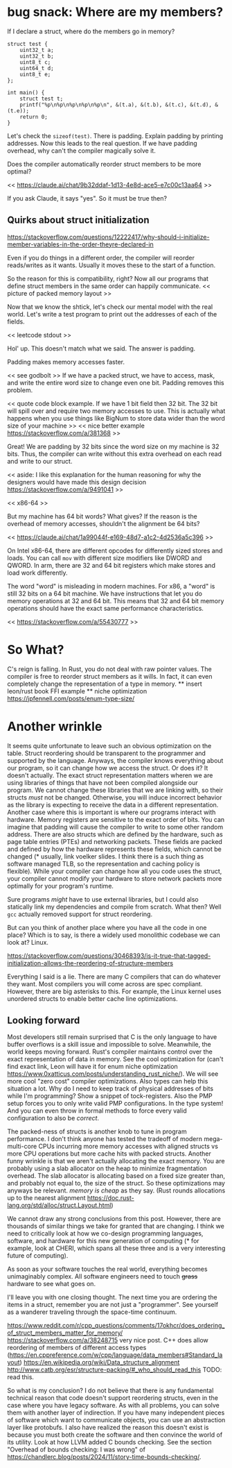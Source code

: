 # bug snack: Where are my members?

If I declare a struct, where do the members go in memory?

```c=
struct test {
    uint32_t a;
    uint32_t b;
    uint8_t c;
    uint64_t d;
    uint8_t e;
};

int main() {
    struct test t;
    printf("%p\n%p\n%p\n%p\n%p\n", &(t.a), &(t.b), &(t.c), &(t.d), &(t.e));
    return 0;
}
```

Let's check the `sizeof(test)`. There is padding. Explain padding by printing addresses. Now this leads to the real question. If we have padding overhead, why can't the compiler magically solve it.

Does the compiler automatically reorder struct members to be more optimal?

<< https://claude.ai/chat/9b32ddaf-1d13-4e8d-ace5-e7c00c13aa64 >>

If you ask Claude, it says "yes". So it must be true then?

## Quirks about struct initialization

https://stackoverflow.com/questions/12222417/why-should-i-initialize-member-variables-in-the-order-theyre-declared-in

Even if you do things in a different order, the compiler will reorder reads/writes as it wants. Usually it moves these to the start of a function.

So the reason for this is compatibility, right? Now all our programs that define struct members in the same order can happily communicate. 
<< picture of packed memory layout >>

Now that we know the shtick, let's check our mental model with the real world. Let's write a test program to print out the addresses of each of the fields.

<< leetcode stdout >>

Hol' up. This doesn't match what we said. The answer is padding.

Padding makes memory accesses faster.

<< see godbolt >>
If we have a packed struct, we have to access, mask, and write the entire word size to change even one bit. Padding removes this problem.

<< quote code block example. If we have 1 bit field then 32 bit. The 32 bit will spill over and require two memory accesses to use. This is actually what happens when you use things like BigNum to store data wider than the word size of your machine >>
<< nice better example https://stackoverflow.com/a/381368 >>

Great! We are padding by 32 bits since the word size on my machine is 32 bits. Thus, the compiler can write without this extra overhead on each read and write to our struct.

<< aside: I like this explanation for the human reasoning for why the designers would have made this design decision https://stackoverflow.com/a/9491041 >>

<< x86-64 >>

But my machine has 64 bit words?
What gives? If the reason is the overhead of memory accesses, shouldn't the alignment be 64 bits?

<< https://claude.ai/chat/1a99044f-e169-48d7-a1c2-4d2536a5c396 >>

On Intel x86-64, there are different opcodes for differently sized stores and loads. You can call `mov` with different size modifiers like DWORD and QWORD. In arm, there are 32 and 64 bit registers which make stores and load work differently.

The word "word" is misleading in modern machines. For x86, a "word" is still 32 bits on a 64 bit machine. We have instructions that let you do memory operations at 32 and 64 bit. This means that 32 and 64 bit memory operations should have the exact same performance characteristics.

<< https://stackoverflow.com/a/55430777 >>

# So What?

C's reign is falling. In Rust, you do not deal with raw pointer values. The compiler is free to reorder struct members as it wills. In fact, it can even completely change the representation of a type in memory. 
** insert leon/rust book FFI example **
niche optimization https://jpfennell.com/posts/enum-type-size/


# Another wrinkle

It seems quite unfortunate to leave such an obvious optimization on the table. Struct reordering should be transparent to the programmer and supported by the language. Anyways, the compiler knows everything about our program, so it can change how we access the struct. Or does it? It doesn't actually. The exact struct representation matters wheren we are using libraries of things that have not been compiled alongside our program. We cannot change these libraries that we are linking with, so their structs *must* not be changed. Otherwise, you will induce incorrect behavior as the library is expecting to receive the data in a different representation. Another case where this is important is where our programs interact with hardware. Memory registers are sensitive to the exact order of bits. You can imagine that padding will cause the compiler to write to some other random address. There are also structs which are defined by the hardware, such as page table entries (PTEs) and networking packets. These fields are packed and defined by how the hardware represents these fields, which cannot be changed (* usually, link voelker slides. I think there is a such thing as software managed TLB, so the representation and caching policy is flexible). While your compiler can change how all you code uses the struct, your compiler cannot modify your hardware to store network packets more optimally for your program's runtime.

Sure programs *might* have to use external libraries, but I could also statically link my dependencies and compile from scratch. What then? Well `gcc` actually removed support for struct reordering.

But can you think of another place where you have all the code in one place? Which is to say, is there a widely used monolithic codebase we can look at? Linux.

https://stackoverflow.com/questions/30468393/is-it-true-that-tagged-initialization-allows-the-reordering-of-structure-members

Everything I said is a lie. There are many C compilers that can do whatever they want. Most compilers you will come across are spec compliant. However, there are big asterisks to this. For example, the Linux kernel uses unordered structs to enable better cache line optimizations. 

## Looking forward

Most developers still remain surprised that C is the only language to have buffer overflows is a skill issue and impossible to solve. Meanwhile, the world keeps moving forward. Rust's compiler maintains control over the exact representation of data in memory. See the cool optimization for (can't find exact link, Leon will have it for enum niche optimization https://www.0xatticus.com/posts/understanding_rust_niche/). We will see more cool "zero cost" compiler optimizations. Also types can help this situation a lot. Why do I need to keep track of physical addresses of bits while I'm programming? Show a snippet of tock-registers. Also the PMP setup forces you to only write valid PMP configurations. In the type system! And you can even throw in formal methods to force every valid configuration to also be *correct*.

The packed-ness of structs is another knob to tune in program performance. I don't think anyone has tested the tradeoff of modern mega-multi-core CPUs incurring more memory accesses with aligned structs vs more CPU operations but more cache hits with packed structs.
Another funny wrinkle is that we aren't actually allocating the exact memory. You are probably using a slab allocator on the heap to minimize fragmentation overhead. The slab allocator is allocating based on a fixed size greater than, and probably not equal to, the size of the struct. So these optimizations may anyways be relevant. *memory is cheap* as they say. (Rust rounds allocations up to the nearest alignment https://doc.rust-lang.org/std/alloc/struct.Layout.html)

We cannot draw any strong conclusions from this post. However, there are thousands of similar things we take for granted that are changing. I think we need to critically look at how we co-design programming languages, software, and hardware for this new generation of computing (* for example, look at CHERI, which spans all these three and is a very interesting future of computing).

As soon as your software touches the real world, everything becomes unimaginably complex. All software engineers need to touch ~~grass~~ hardware to see what goes on.

I'll leave you with one closing thought. The next time you are ordering the items in a struct, remember you are not just a "programmer". See yourself as a wanderer traveling through the space-time continuum.

https://www.reddit.com/r/cpp_questions/comments/17okhcr/does_ordering_of_struct_members_matter_for_memory/
https://stackoverflow.com/a/38248715 very nice post. C++ does allow reordering of members of different access types (https://en.cppreference.com/w/cpp/language/data_members#Standard_layout)
https://en.wikipedia.org/wiki/Data_structure_alignment
http://www.catb.org/esr/structure-packing/#_who_should_read_this TODO: read this.

So what is my conclusion? I do not believe that there is any fundamental technical reason that code doesn't support reordering structs, even in the case where you have legacy software. As with all problems, you can solve them with another layer of indirection. If you have many independent pieces of software which want to communicate objects, you can use an abstraction layer like protobufs. I also have realized the reason this doesn't exist is because you must both create the software and then convince the world of its utility. Look at how LLVM added C bounds checking. See the section "Overhead of bounds checking: I was wrong" of https://chandlerc.blog/posts/2024/11/story-time-bounds-checking/.
